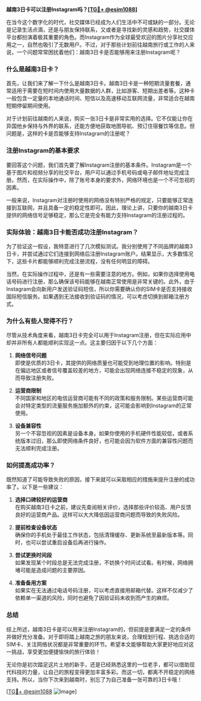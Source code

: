 **越南3日卡可以注册Instagram吗？[[TG💪+ @esim1088](https://t.me/s/esim1088)]**

在当今这个数字化的时代，社交媒体已经成为人们生活中不可或缺的一部分。无论是记录生活点滴，还是与朋友保持联系，又或者是寻找新的灵感和趋势，社交媒体平台都扮演着极其重要的角色。而Instagram作为全球最受欢迎的图片分享社交应用之一，自然也吸引了无数用户。不过，对于那些计划前往越南旅行或工作的人来说，一个问题常常困扰着他们：越南3日卡是否能够用来注册Instagram呢？

### **什么是越南3日卡？**

首先，让我们来了解一下什么是越南3日卡。越南3日卡是一种短期流量套餐，通常适用于需要在短时间内使用大量数据的人群，比如游客、短期出差者等。这种卡一般包含一定量的本地通话时间、短信以及高速移动互联网流量，非常适合在越南短期停留期间使用。

对于计划前往越南的人来说，购买一张3日卡是非常实用的选择。它不仅能让你在异国他乡保持与外界的联系，还能方便地获取地图导航、预订住宿餐饮等信息。但问题是，这样的卡是否能够支持Instagram的注册呢？

### **注册Instagram的基本要求**

要回答这个问题，我们首先要了解Instagram注册的基本条件。Instagram是一个基于图片和视频分享的社交平台，用户可以通过手机号码或电子邮件地址完成注册。然而，在实际操作中，除了账号本身的要求外，网络环境也是一个不可忽视的因素。

一般来说，Instagram对注册时使用的网络没有特别严格的规定，只要能够正常连接到互联网，并且具备一定的稳定性即可。因此，理论上讲，只要你的越南3日卡提供的网络信号足够稳定，那么它是完全有能力支持Instagram的注册过程的。

### **实际体验：越南3日卡能否成功注册Instagram？**

为了验证这一假设，我特意进行了几次模拟测试。我分别使用了不同品牌的越南3日卡，并尝试通过它们连接到网络后注册Instagram账户。结果显示，大多数情况下，这些卡片都能够顺利完成注册流程，没有任何明显的障碍。

当然，在实际操作过程中，还是有一些需要注意的地方。例如，如果你选择使用电话号码进行注册，那么确保该号码能够在越南正常使用是非常关键的。此外，由于Instagram会向新用户发送验证码短信，所以你需要确认你的SIM卡是否支持接收国际短信服务。如果遇到无法接收到验证码的情况，可以考虑切换到邮箱注册方式。

### **为什么有些人觉得不行？**

尽管从技术角度来看，越南3日卡完全可以用于Instagram注册，但在实际应用中却并非所有人都能顺利实现这一点。这主要归因于以下几个方面：

1. **网络信号问题**  
   即使是优质的3日卡，其提供的网络质量也可能受到地理位置的影响。特别是在偏远地区或者信号覆盖较差的地方，可能会出现网络连接不稳定的现象，从而导致注册失败。

2. **运营商限制**  
   不同国家和地区的电信运营商可能有不同的政策和服务限制。某些运营商可能会对特定类型的流量服务施加额外的约束，这可能会影响到Instagram的正常使用。

3. **设备兼容性**  
   另一个不容忽视的因素是设备本身。如果你使用的手机硬件性能较低，或者系统版本过旧，那么即使网络条件良好，也可能会因为软件方面的兼容性问题而无法顺利完成注册。

### **如何提高成功率？**

既然知道了可能导致失败的原因，接下来就可以采取相应的措施来提升注册的成功率了。以下是一些建议：

1. **选择口碑较好的运营商**  
   在购买越南3日卡之前，建议先查阅相关评价，选择那些评价较高、用户反馈良好的运营商产品。这样可以大大降低因运营商问题而导致的失败风险。

2. **提前检查设备状态**  
   确保你的手机处于最佳工作状态，包括清理缓存、更新系统至最新版本等。同时，也可以尝试重启设备后再进行操作。

3. **尝试更换时间段**  
   如果发现某个时段总是无法完成注册，不妨换个时间试试看。有时候，网络拥堵可能是造成问题的主要原因。

4. **准备备用方案**  
   如果实在无法通过电话号码注册，可以考虑直接用邮箱代替。这样不仅减少了依赖单一渠道的风险，同时也避免了因验证码未收到而产生的麻烦。

### **总结**

综上所述，越南3日卡是可以用来注册Instagram的，但前提是要满足一定的条件并做好充分准备。对于即将踏上越南之旅的朋友来说，合理规划行程、挑选合适的SIM卡、关注网络状况都是非常重要的环节。希望本文能够帮助大家更好地应对这一挑战，享受更加便捷愉快的旅行体验！

无论你是初次踏足这片土地的新手，还是已经熟悉这里的一位老手，都可以借助现代科技的力量，让自己的旅程变得更加丰富多彩。而这一切，都离不开稳定的网络支持。所以，当你下次来到越南时，别忘了为自己准备一张可靠的3日卡哦！

[[TG💪+ @esim1088](https://t.me/s/esim1088) ![Image](https://i.postimg.cc/4NQfJmqS/Snipaste-2025-05-13-00-14-12.png)]